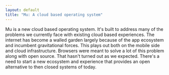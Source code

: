 ```yaml
---
layout: default
title: "Mu: A cloud based operating system"
---
```


Mu is a new cloud based operating system.
It's built to address many of the problems we 
currently face with existing cloud based experiences. 
The internet has become a walled garden largely because 
of the app ecosystem and incumbent gravitational forces. 
This plays out both on the mobile side and cloud infrastructure.
Browsers were meant to solve a lot of this problem along with 
open source. That hasn't turned out as we expected. There's a need
to start a new ecosystem and experience that provides an open alternative 
to then closed systems of today.
